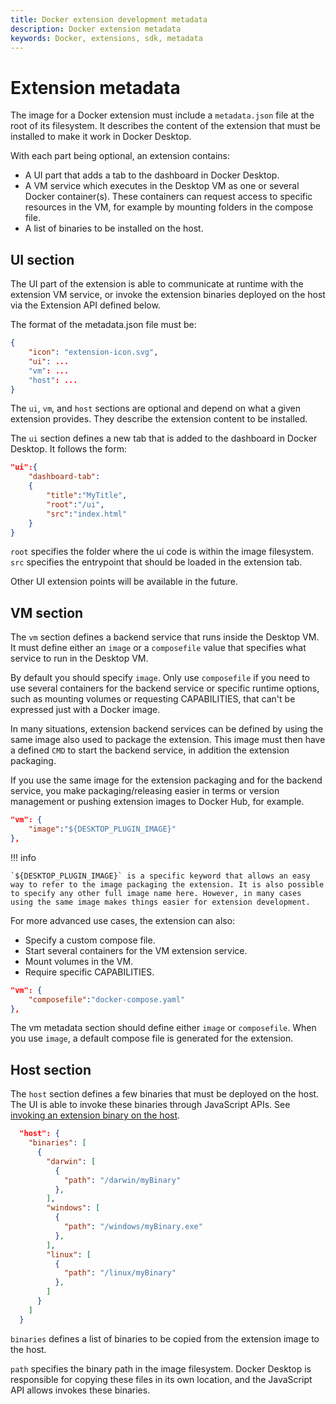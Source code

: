 ```yaml
---
title: Docker extension development metadata
description: Docker extension metadata
keywords: Docker, extensions, sdk, metadata
---
```


# Extension metadata

The image for a  Docker extension must include a `metadata.json` file at the root of its filesystem. It describes the content of the extension that must be installed to make it work in Docker Desktop.

With each part being optional, an extension contains:

- A UI part that adds a tab to the dashboard in Docker Desktop.
- A VM service which executes in the Desktop VM as one or several Docker container(s). These containers can request access to specific resources in the VM, for example by mounting folders in the compose file.
- A list of binaries to be installed on the host.

## UI section

The UI part of the extension is able to communicate at runtime with the extension VM service, or invoke the extension binaries deployed on the host via the Extension API defined below.

The format of the metadata.json file must be:

```json
{
    "icon": "extension-icon.svg",
    "ui": ...
    "vm": ...
    "host": ...
}
```

The `ui`, `vm`, and `host` sections are optional and depend on what a given extension provides. They describe the extension content to be installed.

The `ui` section defines a new tab that is added to the dashboard in Docker Desktop. It follows the form:

```json
"ui":{
    "dashboard-tab":
    {
        "title":"MyTitle",
        "root":"/ui",
        "src":"index.html"
    }
}
```

`root` specifies the folder where the ui code is within the image filesystem.
`src` specifies the entrypoint that should be loaded in the extension tab.

Other UI extension points will be available in the future.

## VM section

The `vm` section defines a backend service that runs inside the Desktop VM. It must define either an `image` or a `composefile` value that specifies what service to run in the Desktop VM. 

By default you should specify `image`. Only use `composefile` if you need to use several containers for the backend service or specific runtime options, such as mounting volumes or requesting CAPABILITIES, that can't be expressed just with a Docker image.

In many situations, extension backend services can be defined by using the same image also used to package the extension. This image must then have a defined `CMD` to start the backend service, in addition the extension packaging.

If you use the same image for the extension packaging and for the backend service, you make packaging/releasing easier in terms or version management or pushing extension images to Docker Hub, for example.

```json
"vm": {
    "image":"${DESKTOP_PLUGIN_IMAGE}"
},
```

!!! info

    `${DESKTOP_PLUGIN_IMAGE}` is a specific keyword that allows an easy way to refer to the image packaging the extension. It is also possible to specify any other full image name here. However, in many cases using the same image makes things easier for extension development.

For more advanced use cases, the extension can also:

- Specify a custom compose file.
- Start several containers for the VM extension service.
- Mount volumes in the VM.
- Require specific CAPABILITIES.

```json
"vm": {
    "composefile":"docker-compose.yaml"
},
```

The vm metadata section should define either `image` or `composefile`. When you use `image`, a default compose file is generated for the extension.

## Host section

The `host` section defines a few binaries that must be deployed on the host. The UI is able to invoke these binaries through JavaScript APIs. See [invoking an extension binary on the host](../dev/api/backend.md#invoking-an-extension-binary-on-the-host).

```json
  "host": {
    "binaries": [
      {
        "darwin": [
          {
            "path": "/darwin/myBinary"
          },
        ],
        "windows": [
          {
            "path": "/windows/myBinary.exe"
          },
        ],
        "linux": [
          {
            "path": "/linux/myBinary"
          },
        ]
      }
    ]
  }
```

`binaries` defines a list of binaries to be copied from the extension image to the host.

`path` specifies the binary path in the image filesystem. Docker Desktop is responsible for copying these files in its own location, and the JavaScript API allows invokes these binaries.
